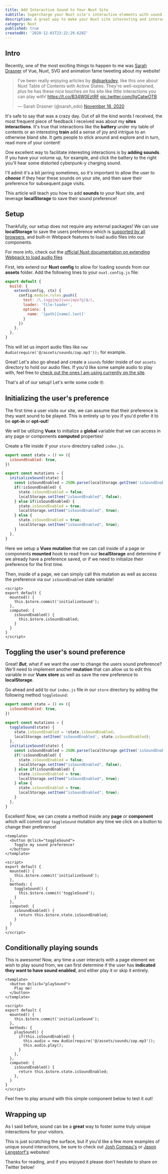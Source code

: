 ```yaml
---
title: Add Interactive Sound to Your Nuxt Site
subtitle: Supercharge your Nuxt site's interactive elements with sound!
description: A great way to make your Nuxt site interesting and interactive is to add sounds! This tutorial will teach you how to add optional sound to your Nuxt site when a user interacts with something. 
category: Nuxt
published: true
createdAt: '2020-12-01T23:22:29.628Z'
---
```


## Intro

Recently, one of the most exciting things to happen to me was [Sarah Drasner](https://twitter.com/sarah_edo) of Vue, Nuxt, SVG and animation fame tweeting about my website!

<blockquote class="twitter-tweet"><p lang="en" dir="ltr">I&#39;ve been really enjoying articles by <a href="https://twitter.com/dparksdev?ref_src=twsrc%5Etfw">@dparksdev</a>, like this one about Nuxt Table of Contents with Active States. They&#39;re well-explained, plus he has these nice touches on his site like little interactions you can play with! <a href="https://t.co/B34W0EztRF">https://t.co/B34W0EztRF</a> <a href="https://t.co/llgCatwOTB">pic.twitter.com/llgCatwOTB</a></p>&mdash; Sarah Drasner (@sarah_edo) <a href="https://twitter.com/sarah_edo/status/1328369184598749184?ref_src=twsrc%5Etfw">November 16, 2020</a></blockquote> <script async src="https://platform.twitter.com/widgets.js" charset="utf-8"></script>

It's safe to say that was a crazy day. Out of all the kind words I received, the most frequent piece of feedback I received was about my **sites interactions**. It's true that interactions like the **battery** under my table of contents or an interesting **train** add a sense of joy and intrigue to an otherwise bland site. It gets people to stick around and explore and in turn, read more of your content!

One excellent way to facilitate interesting interactions is by **adding sounds**. If you have your volume up, for example, and click the battery to the right you'll hear some distorted cyberpunk-y charging sound. 

I'll admit it's a bit jarring sometimes, so it's important to allow the user to ***choose*** if they hear these sounds on your site, and then save their preference for subsequent page visits.

This article will teach you how to add **sounds** to your Nuxt site, and leverage **localStorage** to save their sound preference!

## Setup

Thankfully, our setup does not require any external packages! We can use **localStorage** to save the users preference which is [supported by all browsers](https://developer.mozilla.org/en-US/docs/Web/API/Window/localStorage), and built-in Webpack features to load audio files into our components. 

<info-box>
For more info, check out the <a rel="noopener noreferrer" target="_blank" href="https://nuxtjs.org/faq/webpack-audio-files/">official Nuxt documentation on extending Webpack to load audio files</a>
</info-box>

First, lets extend our **Nuxt config** to allow for loading sounds from our **assets** folder. Add the following lines to your `nuxt.config.js` file:

```javascript
export default {
  build: {
    extend(config, ctx) {
      config.module.rules.push({
        test: /\.(ogg|mp3|wav|mpe?g)$/i,
        loader: 'file-loader',
        options: {
          name: '[path][name].[ext]'
        }
      })
    },
  },
}
```

This will let us import audio files like `new Audio(require('@/assets/sounds/zap.mp3'));` for example.

Great! Let's also go ahead and create a `sounds` folder inside of our `assets` directory to hold our audio files. If you'd like some sample audio to play with, feel free to [check out the ones I am using currently on the site](https://github.com/DavidTParks/dev-portfolio-2.0/tree/master/assets/sounds).

That's all of our setup! Let's write some code 🤓.

## Initializing the user's preference

The first time a user visits our site, we can assume that their preference is they want sound to be played. This is entirely up to you if you'd prefer it to be **opt-in** or **opt-out**!

We will be utilizing **Vuex** to initialize a **global** variable that we can access in any page or components **computed** properties!

Create a file inside if your `store` directory called `index.js`.

```javascript
export const state = () => ({
  isSoundEnabled: true,
})

export const mutations = {
  initializeSound(state) {
    const isSoundEnabled = JSON.parse(localStorage.getItem('isSoundEnabled'));
    if(!isSoundEnabled) {
      state.isSoundEnabled = false;
      localStorage.setItem("isSoundEnabled", false);
    } else if(isSoundEnabled) {
      state.isSoundEnabled = true;
      localStorage.setItem("isSoundEnabled", true);
    } else {
      state.isSoundEnabled = true;
      localStorage.setItem("isSoundEnabled", true);
    }
  },
}
```

Here we setup a **Vuex mutation** that we can call inside of a page or components **mounted** hook to read from our **localStorage** and determine if we already have a preference saved, or if we need to initialize their preference for the first time.

Then, inside of a page, we can simply call this mutation as well as access the preference via our `isSoundEnabled` state variable!

```vue
<script>
export default {
  mounted() {
    this.$store.commit('initializeSound');
  },
  computed: {
    isSoundEnabled() {
      this.$store.isSoundEnabled;
    }
  }
}
</script>
```

## Toggling the user's sound preference

Great! ***But***, what if we want the user to change the users sound preference? We'll need to implement another **mutation** that can allow us to edit this variable in our **Vuex store** as well as save the new preference to **localStorage**.

Go ahead and add to our `index.js` file in our `store` directory by adding the following method `toggleSound`:

```javascript
export const state = () => ({
  isSoundEnabled: true,
})

export const mutations = {
  toggleSound(state) {
    state.isSoundEnabled = !state.isSoundEnabled;
    localStorage.setItem('isSoundEnabled', state.isSoundEnabled);
  },
  initializeSound(state) {
    const isSoundEnabled = JSON.parse(localStorage.getItem('isSoundEnabled'));
    if(!isSoundEnabled) {
      state.isSoundEnabled = false;
      localStorage.setItem("isSoundEnabled", false);
    } else if(isSoundEnabled) {
      state.isSoundEnabled = true;
      localStorage.setItem("isSoundEnabled", true);
    } else {
      state.isSoundEnabled = true;
      localStorage.setItem("isSoundEnabled", true);
    }
  },
}
```

Excellent! Now, we can create a method inside any **page** or **component** which will commit our `toggleSound` mutation any time we click on a button to change their preference!

```vue
<template>
  <button @click="toggleSound">
    Toggle my sound preference!
  </button>
</template>

<script>
export default {
  mounted() {
    this.$store.commit('initializeSound');
  },
  methods: {
    toggleSound() {
      this.$store.commit('toggleSound');
    }
  },
  computed: {
    isSoundEnabled() {
      return this.$store.state.isSoundEnabled;
    }
  }
}
</script>
```

## Conditionally playing sounds

This is awesome! Now, any time a user interacts with a page element we wish to play sound from, we can first determine if the user has **indicated they want to have sound enabled**, and either play it or skip it entirely.

```vue
<template>
  <button @click="playSound">
    Play me!
  </button>
</template>

<script>
export default {
  mounted() {
    this.$store.commit('initializeSound');
  },
  methods: {
    playSound() {
      if(this.isSoundEnabled) { 
        this.audio = new Audio(require('@/assets/sounds/zap.mp3'));
        this.audio.play();
      }
    },
  },
  computed: {
    isSoundEnabled() {
      return this.$store.state.isSoundEnabled;
    },
  }
}
</script>
```

Feel free to play around with this simple component below to test it out!

<simple-sound-toggle></simple-sound-toggle>

## Wrapping up

As I said before, sound can be a **great** way to foster some truly unique interactions for your visitors. 

This is just scratching the surface, but if you'd like a few more examples of unique sound interactions, be sure to check out [Josh Comeau's](https://www.joshwcomeau.com/) or [Jason Lengstorf's](https://www.jason.af/) websites!

Thanks for reading, and if you enjoyed it please don't hesitate to share on Twitter below!
